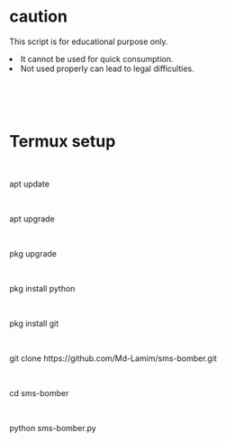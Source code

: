 <!DOCTYPE html>
<html>

<head>
  <meta charset="UTF-8">
  <meta name="viewport" content="width=device-width, initial-scale=1">
</head>

<body>
  <h1>caution</h1>
  <p>This script is for educational purpose only.<br><li> It cannot be used for quick consumption.<br><li>
Not used properly can lead to legal difficulties.</p>
<br><br><br><h1>Termux setup</h1><br><p>apt update</p><br><p>apt upgrade</p><br><p>pkg upgrade</p><br><p>pkg install python</p><br><p>pkg install git</p><br><p>git clone https://github.com/Md-Lamim/sms-bomber.git</p><br><p>cd sms-bomber</p><br><p>python sms-bomber.py</p>
</body>

</html> 
